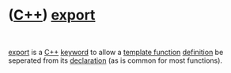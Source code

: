 



 

 

 

 

 

([C++](Cpp.md)) [export](CppExport.md)
========================================

 

[export](CppExport.md) is a [C++](Cpp.md) [keyword](CppKeyword.htm) to
allow a [template function](CppTemplateFunction.md)
[definition](CppDefinition.md) be seperated from its
[declaration](CppDeclaration.md) (as is common for most functions).

 

 

 

 

 





 



